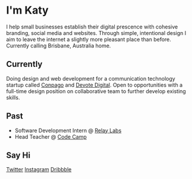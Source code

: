 # I'm Katy
I help small businesses establish their digital prescence with cohesive branding, social media and websites. Through simple, intentional design I aim to leave the internet a slightly more pleasant place than before.
Currently calling Brisbane, Australia home.

## Currently
Doing design and web development for a communication technology startup called [Conpago](www.conpago.com.au) and [Devote Digital](www.devotedigital.com.au). Open to opportunities with a full-time design position on collaborative team to further develop existing skills.

## Past
- Software Development Intern @ [Relay Labs](https://relaylabs.co/)
- Head Teacher @ [Code Camp](https://codecamp.com.au/)

## Say Hi
[Twitter](https://twitter.com/katyatherholt)
[Instagram](https://www.instagram.com/katherholt/) 
[Dribbble](https://dribbble.com/katherholt)


